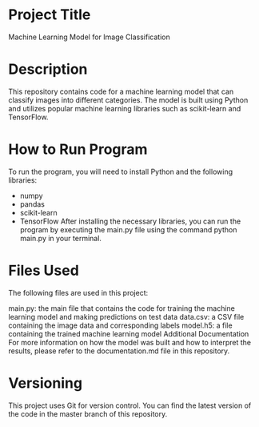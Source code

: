 
# Project Title
Machine Learning Model for Image Classification

# Description
This repository contains code for a machine learning model that can classify images into different categories. The model is built using Python and utilizes popular machine learning libraries such as scikit-learn and TensorFlow.

# How to Run Program
To run the program, you will need to install Python and the following libraries:

- numpy
- pandas
- scikit-learn
- TensorFlow
After installing the necessary libraries, you can run the program by executing the main.py file using the command python main.py in your terminal.

# Files Used
The following files are used in this project:

main.py: the main file that contains the code for training the machine learning model and making predictions on test data
data.csv: a CSV file containing the image data and corresponding labels
model.h5: a file containing the trained machine learning model
Additional Documentation
For more information on how the model was built and how to interpret the results, please refer to the documentation.md file in this repository.

# Versioning
This project uses Git for version control. You can find the latest version of the code in the master branch of this repository.
